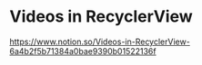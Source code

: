 # Videos in RecyclerView

https://www.notion.so/Videos-in-RecyclerView-6a4b2f5b71384a0bae9390b01522136f
